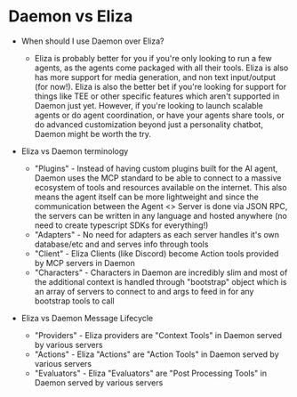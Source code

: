 # Daemon vs Eliza

- When should I use Daemon over Eliza?
	- Eliza is probably better for you if you're only looking to run a few agents, as the agents come packaged with all their tools. Eliza is also has more support for media generation, and non text input/output (for now!). Eliza is also the better bet if you're looking for support for things like TEE or other specific features which aren't supported in Daemon just yet. However, if you're looking to launch scalable agents or do agent coordination, or have your agents share tools, or do advanced customization beyond just a personality chatbot, Daemon might be worth the try.

- Eliza vs Daemon terminology
	- "Plugins" - Instead of having custom plugins built for the AI agent, Daemon uses the MCP standard to be able to connect to a massive ecosystem of tools and resources available on the internet. This also means the agent itself can be more lightweight and since the communication between the Agent <> Server is done via JSON RPC, the servers can be written in any language and hosted anywhere (no need to create typescript SDKs for everything!)
	- "Adapters" - No need for adapters as each server handles it's own database/etc and and serves info through tools
	- "Client" - Eliza Clients (like Discord) become Action tools provided by MCP servers in Daemon
	- "Characters" - Characters in Daemon are incredibly slim and most of the additional context is handled through "bootstrap" object which is an array of servers to connect to and args to feed in for any bootstrap tools to call

- Eliza vs Daemon Message Lifecycle
	- "Providers" - Eliza providers are "Context Tools" in Daemon served by various servers
	- "Actions" - Eliza "Actions" are "Action Tools" in Daemon served by various servers
	- "Evaluators" - Eliza "Evaluators" are "Post Processing Tools" in Daemon served by various servers